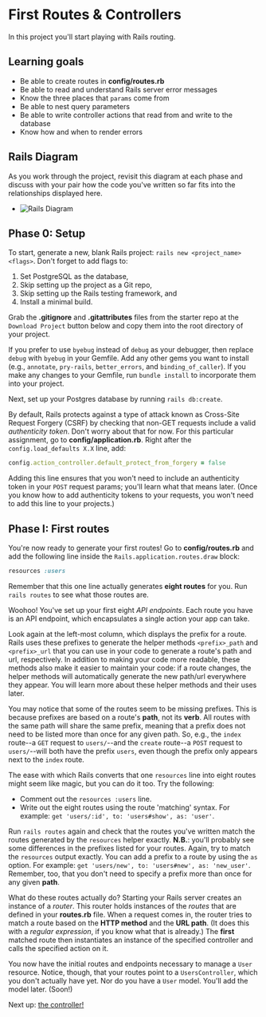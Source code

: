 # First Routes & Controllers

In this project you'll start playing with Rails routing.

## Learning goals

- Be able to create routes in __config/routes.rb__
- Be able to read and understand Rails server error messages
- Know the three places that `params` come from
- Be able to nest query parameters
- Be able to write controller actions that read from and write to the database
- Know how and when to render errors

## Rails Diagram

As you work through the project, revisit this diagram at each phase and discuss
with your pair how the code you've written so far fits into the relationships
displayed here.

- ![Rails Diagram][diagram]

## Phase 0: Setup

To start, generate a new, blank Rails project: `rails new <project_name>
<flags>`. Don't forget to add flags to:

1. Set PostgreSQL as the database,
2. Skip setting up the project as a Git repo,
3. Skip setting up the Rails testing framework, and
4. Install a minimal build.

Grab the __.gitignore__ and __.gitattributes__ files from the starter repo at
the `Download Project` button below and copy them into the root directory of
your project.

If you prefer to use `byebug` instead of `debug` as your debugger, then replace
`debug` with `byebug` in your Gemfile. Add any other gems you want to install
(e.g., `annotate`, `pry-rails`, `better_errors`, and `binding_of_caller`).  If
you make any changes to your Gemfile, run `bundle install` to incorporate them
into your project.

Next, set up your Postgres database by running `rails db:create`.

By default, Rails protects against a type of attack known as Cross-Site Request
Forgery (CSRF) by checking that non-GET requests include a valid _authenticity
token_. Don't worry about that for now. For this particular assignment, go to
__config/application.rb__. Right after the `config.load_defaults X.X` line, add:

```rb
config.action_controller.default_protect_from_forgery = false
```

Adding this line ensures that you won't need to include an authenticity token in
your `POST` request params; you'll learn what that means later. (Once you know
how to add authenticity tokens to your requests, you won't need to add this line
to your projects.)

## Phase I: First routes

You're now ready to generate your first routes! Go to __config/routes.rb__ and
add the following line inside the `Rails.application.routes.draw` block:

```ruby
resources :users
```

Remember that this one line actually generates **eight routes** for you. Run
`rails routes` to see what those routes are.

Woohoo! You've set up your first eight _API endpoints_. Each route you have is
an API endpoint, which encapsulates a single action your app can take.

Look again at the left-most column, which displays the prefix for a route. Rails
uses these prefixes to generate the helper methods `<prefix>_path` and
`<prefix>_url` that you can use in your code to generate a route's path and url,
respectively. In addition to making your code more readable, these methods also
make it easier to maintain your code: if a route changes, the helper methods
will automatically generate the new path/url everywhere they appear. You will
learn more about these helper methods and their uses later.

You may notice that some of the routes seem to be missing prefixes. This is
because prefixes are based on a route's **path**, not its **verb**. All routes
with the same path will share the same prefix, meaning that a prefix does not
need to be listed more than once for any given path. So, e.g., the `index`
route--a `GET` request to `users/`--and the `create` route--a `POST` request to
`users/`--will both have the prefix `users`, even though the prefix only appears
next to the `index` route.

The ease with which Rails converts that one `resources` line into eight routes
might seem like magic, but you can do it too. Try the following:

- Comment out the `resources :users` line.
- Write out the eight routes using the route 'matching' syntax. For example:
  `get 'users/:id', to: 'users#show', as: 'user'`.

Run `rails routes` again and check that the routes you've written match the
routes generated by the `resources` helper exactly. __N.B.__: you'll probably
see some differences in the prefixes listed for your routes. Again, try to match
the `resources` output exactly. You can add a prefix to a route by using the
`as` option. For example: `get 'users/new', to: 'users#new', as: 'new_user'`.
Remember, too, that you don't need to specify a prefix more than once for any
given **path**.

What do these routes actually do? Starting your Rails server creates an instance
of a _router_. This router holds instances of the _routes_ that are defined in
your __routes.rb__ file. When a request comes in, the router tries to match a
route based on the **HTTP method** and the **URL path**. (It does this with a
_regular expression_, if you know what that is already.) The **first** matched
route then instantiates an instance of the specified controller and calls the
specified action on it.

You now have the initial routes and endpoints necessary to manage a `User`
resource. Notice, though, that your routes point to a `UsersController`, which
you don't actually have yet. Nor do you have a `User` model. You'll add the
model later. (Soon!)

Next up: [the controller!](README-pt2.md)

[diagram]: https://assets.aaonline.io/fullstack/rails/assets/rails_diagram.png
